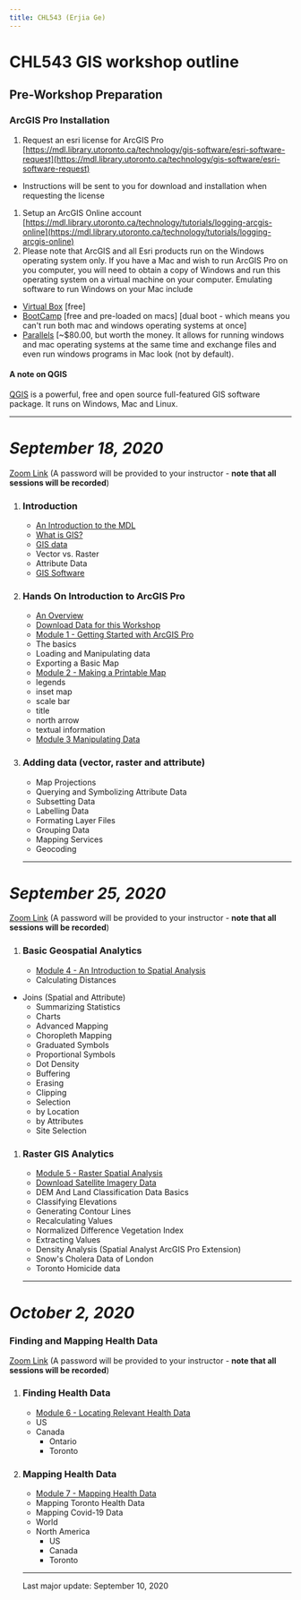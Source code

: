 ```yaml
---
title: CHL543 (Erjia Ge)
---
```


# CHL543 GIS workshop outline


## Pre-Workshop Preparation

### ArcGIS Pro Installation

1. Request an esri license for ArcGIS Pro [https://mdl.library.utoronto.ca/technology/gis-software/esri-software-request](https://mdl.library.utoronto.ca/technology/gis-software/esri-software-request)
* Instructions will be sent to you for download and installation when requesting the license
1. Setup an ArcGIS Online account [https://mdl.library.utoronto.ca/technology/tutorials/logging-arcgis-online](https://mdl.library.utoronto.ca/technology/tutorials/logging-arcgis-online)
1. Please note that ArcGIS and all Esri products run on the Windows operating system only. If you have a Mac and wish to run ArcGIS Pro on you computer, you will need to obtain a copy of Windows and run this operating system on a virtual machine on your computer. Emulating software to run Windows on your Mac include 
* [Virtual Box](https://www.oracle.com/virtualization/virtualbox/) [free]
* [BootCamp](https://support.apple.com/en-ca/boot-camp) [free and pre-loaded on macs] [dual boot - which means you can't run both mac and windows operating systems at once]
* [Parallels](https://www.parallels.com/) [~$80.00, but worth the money. It allows for running windows and mac operating systems at the same time and exchange files and even run windows programs in Mac look (not by default).

#### A note on QGIS

[QGIS](http://qgis.com) is a powerful, free and open source full-featured GIS software package. It runs on Windows, Mac and Linux. 

---

# *September 18, 2020*
[Zoom Link](https://us02web.zoom.us/j/85809149821?pwd=aEtSQnMwaDR3bFBJeHpiVWNGYUxRQT09)
(A password will be provided to your instructor - **note that all sessions will be recorded**)


1. ### Introduction

	- [An Introduction to the MDL](https://maps.library.utoronto.ca/workshops/ArcGISProWorkshop/2020/04%20MDL%20(2020).pdf)
	- [What is GIS?](https://maps.library.utoronto.ca/workshops/ArcGISProWorkshop/2020/01%20-%20What%20is%20GIS_%20(2020).pdf)
	- [GIS data](https://maps.library.utoronto.ca/workshops/ArcGISProWorkshop/2020/02%20-%20GIS%20Data%20(2020).pdf)
	- Vector vs. Raster
	- Attribute Data
	- [GIS Software](https://maps.library.utoronto.ca/workshops/ArcGISProWorkshop/2020/03%20-%20GIS%20Software%20(2020).pdf)

1. ### Hands On Introduction to ArcGIS Pro

	- [An Overview](https://maps.library.utoronto.ca/workshops/ArcGISProWorkshop/2020/04%20-%20ArcGIS%20Pro%20Modules%20Overview%20(2020).pdf)
	- [Download Data for this Workshop](https://maps.library.utoronto.ca/workshops/ArcGISProWorkshop/2020/data.zip)
	- [Module 1 - Getting Started with ArcGIS Pro](https://maps.library.utoronto.ca/workshops/ArcGISProWorkshop/2020/05%20-%20ArcGIS%20pro%20Module%201%20-%20A%20Tour%20of%20ArcGIS%20Pro%20(2020).pdf)
	- The basics
	- Loading and Manipulating data
	- Exporting a Basic Map
	- [Module 2 - Making a Printable Map](https://maps.library.utoronto.ca/workshops/ArcGISProWorkshop/2020/06%20-%20ArcGIS%20Pro%20Module%202%20-%20Making%20a%20Map%20(2020).pdf) 
	- legends
	- inset map
	- scale bar
	- title
	- north arrow
	- textual information
	- [Module 3 Manipulating Data](https://maps.library.utoronto.ca/workshops/ArcGISProWorkshop/2020/07%20-%20ArcGIS%20Pro%20Module%203%20-%20Loading%20and%20Manipulating%20Data%20(2020).pdf)
1. ### Adding data (vector, raster and attribute)
	- Map Projections
	- Querying and Symbolizing Attribute Data
	- Subsetting Data
	- Labelling Data
	- Formating Layer Files
	- Grouping Data
	- Mapping Services
	- Geocoding

	---

# *September 25, 2020*

[Zoom Link](https://us02web.zoom.us/j/85809149821?pwd=aEtSQnMwaDR3bFBJeHpiVWNGYUxRQT09)
(A password will be provided to your instructor - **note that all sessions will be recorded**)

1. ### Basic Geospatial Analytics
	- [Module 4 - An Introduction to Spatial Analysis](https://maps.library.utoronto.ca/workshops/ArcGISProWorkshop/2020/08%20-%20ArcGIS%20Pro%20Module%204%20-%20Analysis%20Tools%20(2020).pdf)
	- Calculating Distances
- Joins (Spatial and Attribute)
	- Summarizing Statistics
	- Charts
	- Advanced Mapping
	- Choropleth Mapping
	- Graduated Symbols
	- Proportional Symbols
	- Dot Density
	- Buffering
	- Erasing
	- Clipping
	- Selection 
	- by Location
	- by Attributes
	- Site Selection
1. ### Raster GIS Analytics
	- [Module 5 - Raster Spatial Analysis](https://maps.library.utoronto.ca/workshops/ArcGISProWorkshop/2020/09%20-%20ArcGIS%20Pro%20Module%205%20-%20Working%20with%20Raster%20Data%20(2020).pdf)
	- [Download Satellite Imagery Data](https://maps.library.utoronto.ca/workshops/ArcGISProWorkshop/2020/landsat8.)
	- DEM And Land Classification Data Basics
	- Classifying Elevations
	- Generating Contour Lines
	- Recalculating Values
	- Normalized Difference Vegetation Index
	- Extracting Values
	- Density Analysis (Spatial Analyst ArcGIS Pro Extension)
	- Snow's Cholera Data of London
	- Toronto Homicide data

	---

# *October 2, 2020*

### Finding and Mapping Health Data

[Zoom Link](https://us02web.zoom.us/j/85809149821?pwd=aEtSQnMwaDR3bFBJeHpiVWNGYUxRQT09)
(A password will be provided to your instructor - **note that all sessions will be recorded**)

1. ### Finding Health Data
	- [Module 6 - Locating Relevant Health Data](https://maps.library.utoronto.ca/workshops/FindingGeoData/FindingGeohealthData2020.pdf)
	- US
	- Canada
		- Ontario
		- Toronto

1. ### Mapping Health Data
	- [Module 7 - Mapping Health Data](https://maps.library.utoronto.ca/workshops/ArcGISProWorkshop/2020/10%20-%20ArcGIS%20Pro%20Module%207%20%20-%20Mapping%20Toronto%20Health%20Data%20(covid-19).pdf) 
	- Mapping Toronto Health Data
	- Mapping Covid-19 Data
	- World 
	- North America
		- US	
		- Canada
		- Toronto
	---

	Last major update: September 10, 2020
